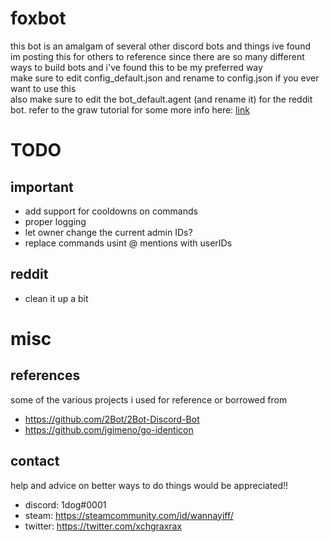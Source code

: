 # foxbot
this bot is an amalgam of several other discord bots and things ive found  
im posting this for others to reference since there are so many different ways to build bots and i've found this to be my preferred way  
make sure to edit config_default.json and rename to config.json if you ever want to use this  
also make sure to edit the bot_default.agent (and rename it) for the reddit bot. refer to the graw tutorial for some more info here: [link](https://turnage.gitbooks.io/graw/content/chapter1.html)

# TODO
## important
* add support for cooldowns on commands
* proper logging
* let owner change the current admin IDs?  
* replace commands usint @ mentions with userIDs 

## reddit
* clean it up a bit

# misc  
## references
some of the various projects i used for reference or borrowed from
* https://github.com/2Bot/2Bot-Discord-Bot
* https://github.com/jgimeno/go-identicon

## contact
help and advice on better ways to do things would be appreciated!!
* discord: 1dog#0001
* steam: https://steamcommunity.com/id/wannayiff/
* twitter: https://twitter.com/xchgraxrax